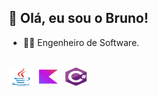 <!---
brujp/brujp is a ✨ special ✨ repository because its `README.md` (this file) appears on your GitHub profile.
You can click the Preview link to take a look at your changes.
--->
## 🤗 Olá, eu sou o Bruno!
- 🧑‍💻 Engenheiro de Software.

 <div style="display: inline_block"><br>
  <img align="center" alt="Bruno-Java" height="30" width="40" src="https://raw.githubusercontent.com/devicons/devicon/master/icons/java/java-original.svg">
  <img align="center" alt="Bruno-Kotlin" height="30" width="40" src="https://raw.githubusercontent.com/devicons/devicon/master/icons/kotlin/kotlin-original.svg">
   <img align="center" alt="Bruno-CSharp" height="30" width="40" src="https://raw.githubusercontent.com/devicons/devicon/master/icons/csharp/csharp-original.svg">

</div>
 
